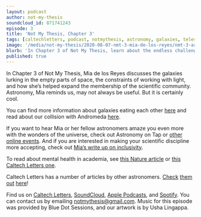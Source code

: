 ```yaml
---
layout: podcast
author: not-my-thesis
soundcloud_id: 871741243
episode: 3
title: 'Not My Thesis, Chapter 3'
tags: [caltechletters, podcast, notmythesis, astronomy, galaxies, telescopes, mentalhealth, womeninstem, outreach, poetry]
image: '/media/not-my-thesis/2020-08-07-nmt-3-mia-de-los-reyes/nmt-3-art.png'
blurb: 'In Chapter 3 of Not My Thesis, learn about the endless challenges and delights of observing dark and distant space and making science more inclusive on our own planet'
published: true
---
```


In Chapter 3 of Not My Thesis, Mia de los Reyes discusses the galaxies lurking in the empty parts of space, the constraints of working with light, and how she’s helped expand the membership of the scientific community. Astronomy, Mia reminds us, may not always be useful. But it is certainly cool.

You can find more information about galaxies eating each other <a href="https://www.universetoday.com/108696/vampire-galaxy-sucks-star-forming-gas-from-its-neighbors/" target="_blank">here</a> and read about our collision with Andromeda <a href="https://www.space.com/15949-milkyway-galaxy-crash-andromeda-hubble.html" target="_blank">here</a>.

If you want to hear Mia or her fellow astronomers amaze you even more with the wonders of the universe, check out Astronomy on Tap or <a href="https://www.astro.caltech.edu/outreach/" target="_blank">other online events</a>. And if you are interested in making your scientific discipline more accepting, check out <a href="https://astrobites.org/2018/05/25/lgbtq-inclusivity-in-astronomy/" target="_blank">Mia’s write up on inclusivity</a>.

To read about mental health in academia, see <a href="https://www.nature.com/articles/nbt.4089" target="_blank">this Nature article</a> or <a href="https://caltechletters.org/viewpoints/mental-health" target="_blank">this Caltech Letters one</a>.

Caltech Letters has a number of articles by other astronomers. <a href="https://caltechletters.org/science/stellar-hello" target="_blank">Check</a> <a href="https://caltechletters.org/science/chemical-archaeology" target="_blank">them</a> <a href="https://caltechletters.org/science/galaxy-simulation" target="_blank">out</a> <a href="https://caltechletters.org/science/the-cow" target="_blank">here</a>!

Find us on <a href="https://caltechletters.org/podcasts/" target="_blank">Caltech Letters</a>, <a href="https://soundcloud.com/caltechletters" target="_blank">SoundCloud</a>, <a href="https://podcasts.apple.com/us/podcast/caltech-letters/id1490801437" target="_blank">Apple Podcasts</a>, and <a href="https://open.spotify.com/show/3yofTYbe1OWjzUAYHKPdzv" target="_blank">Spotify</a>. You can contact us by emailing [notmythesis@gmail.com](mailto:notmythesis@gmail.com). Music for this episode was provided by Blue Dot Sessions, and our artwork is by Usha Lingappa.
